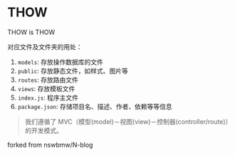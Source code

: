 # THOW
THOW is THOW

对应文件及文件夹的用处：

1. `models`: 存放操作数据库的文件
2. `public`: 存放静态文件，如样式、图片等
3. `routes`: 存放路由文件
4. `views`: 存放模板文件
5. `index.js`: 程序主文件
6. `package.json`: 存储项目名、描述、作者、依赖等等信息

> 我们遵循了 MVC（模型(model)－视图(view)－控制器(controller/route)） 的开发模式。


forked from nswbmw/N-blog
